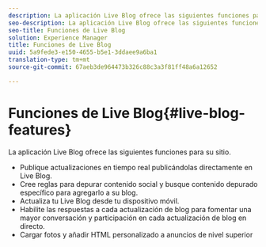 ```yaml
---
description: La aplicación Live Blog ofrece las siguientes funciones para su sitio.
seo-description: La aplicación Live Blog ofrece las siguientes funciones para su sitio.
seo-title: Funciones de Live Blog
solution: Experience Manager
title: Funciones de Live Blog
uuid: 5a9fede3-e150-4655-b5e1-3ddaee9a6ba1
translation-type: tm+mt
source-git-commit: 67aeb3de964473b326c88c3a3f81ff48a6a12652

---
```



# Funciones de Live Blog{#live-blog-features}

La aplicación Live Blog ofrece las siguientes funciones para su sitio.



* Publique actualizaciones en tiempo real publicándolas directamente en Live Blog.
* Cree reglas para depurar contenido social y busque contenido depurado específico para agregarlo a su blog.
* Actualiza tu Live Blog desde tu dispositivo móvil.
* Habilite las respuestas a cada actualización de blog para fomentar una mayor conversación y participación en cada actualización de blog en directo.
* Cargar fotos y añadir HTML personalizado a anuncios de nivel superior

